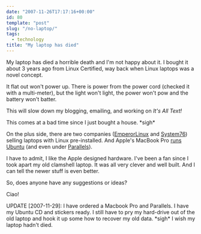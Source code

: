 ```yaml
---
date: "2007-11-26T17:17:16+00:00"
id: 80
template: "post"
slug: "/no-laptop/"
tags:
  - technology
title: "My laptop has died"
---
```


My laptop has died a horrible death and I'm not happy about it. I bought it
about 3 years ago from Linux Certified, way back when Linux laptops was a novel
concept.

It flat out won't power up. There is power from the power cord (checked it with
a multi-meter), but the light won't light, the power won't pow and the battery
won't batter.

This will slow down my blogging, emailing, and working on _It's All Text!_

This comes at a bad time since I just bought a house. \*sigh\*

On the plus side, there are two companies
([EmperorLinux](http://www.emperorlinux.com/) and
[System76](http://system76.com/)) selling laptops with Linux pre-installed. And
Apple's MacBook Pro [runs Ubuntu](https://wiki.ubuntu.com/MacBookPro) (and even
under
[Parallels](http://www.simplehelp.net/2007/11/01/how-to-install-ubuntu-710-gutsy-gibbon-in-parallels-desktop-for-os-x/)).

I have to admit, I like the Apple designed hardware. I've been a fan since I
took apart my old clamshell laptop. It was all very clever and well built. And I
can tell the newer stuff is even better.

So, does anyone have any suggestions or ideas?

Ciao!

UPDATE \[2007-11-29\]: I have ordered a Macbook Pro and Parallels. I have my
Ubuntu CD and stickers ready. I still have to pry my hard-drive out of the old
laptop and hook it up some how to recover my old data. \*sigh\* I wish my laptop
hadn't died.
